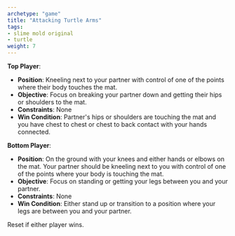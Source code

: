 ```yaml
---
archetype: "game"
title: "Attacking Turtle Arms"
tags: 
- slime mold original
- turtle
weight: 7
---
```


**Top Player**:
  * **Position**: Kneeling next to your partner with control of one of the points where their body touches the mat.
  * **Objective**: Focus on breaking your partner down and getting their hips or shoulders to the mat.
  * **Constraints**: None
  * **Win Condition**: Partner's hips or shoulders are touching the mat and you have chest to chest or chest to back contact with your hands connected. 

**Bottom Player**:
  * **Position**: On the ground with your knees and either hands or elbows on the mat. Your partner should be kneeling next to you with control of one of the points where your body is touching the mat.
  * **Objective**: Focus on standing or getting your legs between you and your partner.
  * **Constraints**: None
  * **Win Condition**: Either stand up or transition to a position where your legs are between you and your partner.

Reset if either player wins.

